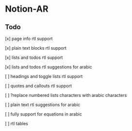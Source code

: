 # Notion-AR

## Todo

[x] page info rtl support

[x] plain text blocks rtl support

[x] lists and todos rtl support

[x] lists and todos rtl suggestions for arabic

[ ] headings and toggle lists rtl support

[ ] quotes and callouts rtl support

[ ] ?replace numbered lists characters with arabic characters

[ ] plain text rtl suggestions for arabic

[ ] fully support for equations in arabic

[ ] rtl tables
